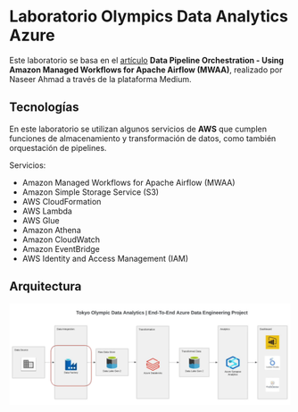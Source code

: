 # Laboratorio Olympics Data Analytics Azure

Este laboratorio se basa en el [artículo](https://medium.com/contino-engineering/data-pipeline-orchestration-using-amazon-managed-workflows-for-apache-airflow-mwaa-60e5b213a0a7) **Data Pipeline Orchestration - Using Amazon Managed Workflows for Apache Airflow (MWAA)**, realizado por Naseer Ahmad a través de la plataforma Medium.

## Tecnologías

En este laboratorio se utilizan algunos servicios de **AWS** que cumplen funciones de almacenamiento y transformación de datos, como también orquestación de pipelines.

Servicios:

- Amazon Managed Workflows for Apache Airflow (MWAA)
- Amazon Simple Storage Service (S3)
- AWS CloudFormation
- AWS Lambda
- AWS Glue
- Amazon Athena
- Amazon CloudWatch
- Amazon EventBridge
- AWS Identity and Access Management (IAM)

## Arquitectura

![Cars AWS Arquitecture](https://github.com/JhonBS20/Lab_Olympics_Data_Analytics_Azure/blob/main/Tokyo%20Olympics%20Arquitecture.png?raw=true)
